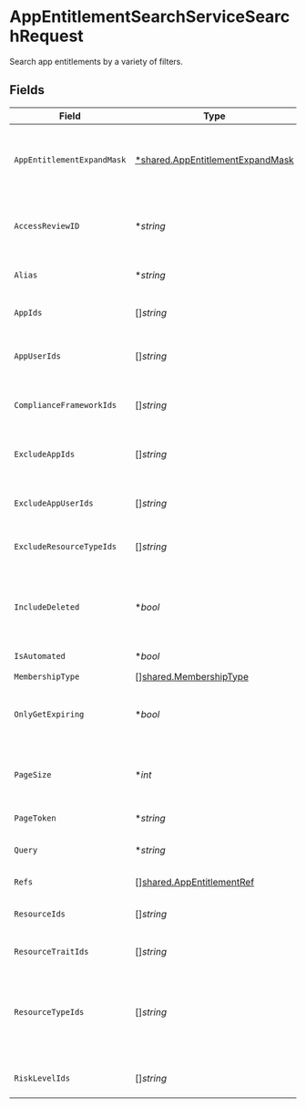 # AppEntitlementSearchServiceSearchRequest

Search app entitlements by a variety of filters.


## Fields

| Field                                                                                                                                       | Type                                                                                                                                        | Required                                                                                                                                    | Description                                                                                                                                 |
| ------------------------------------------------------------------------------------------------------------------------------------------- | ------------------------------------------------------------------------------------------------------------------------------------------- | ------------------------------------------------------------------------------------------------------------------------------------------- | ------------------------------------------------------------------------------------------------------------------------------------------- |
| `AppEntitlementExpandMask`                                                                                                                  | [*shared.AppEntitlementExpandMask](../../../pkg/models/shared/appentitlementexpandmask.md)                                                  | :heavy_minus_sign:                                                                                                                          | The app entitlement expand mask allows the user to get additional information when getting responses containing app entitlement views.      |
| `AccessReviewID`                                                                                                                            | **string*                                                                                                                                   | :heavy_minus_sign:                                                                                                                          | Search for app entitlements that are being reviewed as part of this access review campaign.                                                 |
| `Alias`                                                                                                                                     | **string*                                                                                                                                   | :heavy_minus_sign:                                                                                                                          | Search for app entitlements that have this alias (exact match).                                                                             |
| `AppIds`                                                                                                                                    | []*string*                                                                                                                                  | :heavy_minus_sign:                                                                                                                          | Search for app entitlements contained in any of these apps.                                                                                 |
| `AppUserIds`                                                                                                                                | []*string*                                                                                                                                  | :heavy_minus_sign:                                                                                                                          | Search for app entitlements that are granted to any of these app user ids.                                                                  |
| `ComplianceFrameworkIds`                                                                                                                    | []*string*                                                                                                                                  | :heavy_minus_sign:                                                                                                                          | Search for app entitlements that are part of these compliace frameworks.                                                                    |
| `ExcludeAppIds`                                                                                                                             | []*string*                                                                                                                                  | :heavy_minus_sign:                                                                                                                          | Exclude app entitlements from the results that are in these app IDs.                                                                        |
| `ExcludeAppUserIds`                                                                                                                         | []*string*                                                                                                                                  | :heavy_minus_sign:                                                                                                                          | Exclude app entitlements from the results that these app users have granted.                                                                |
| `ExcludeResourceTypeIds`                                                                                                                    | []*string*                                                                                                                                  | :heavy_minus_sign:                                                                                                                          | The excludeResourceTypeIds field.                                                                                                           |
| `IncludeDeleted`                                                                                                                            | **bool*                                                                                                                                     | :heavy_minus_sign:                                                                                                                          | Include deleted app entitlements, this includes app entitlements that have a deleted parent object (app, app resource, app resource type)   |
| `IsAutomated`                                                                                                                               | **bool*                                                                                                                                     | :heavy_minus_sign:                                                                                                                          | The isAutomated field.                                                                                                                      |
| `MembershipType`                                                                                                                            | [][shared.MembershipType](../../../pkg/models/shared/membershiptype.md)                                                                     | :heavy_minus_sign:                                                                                                                          | The membershipType field.                                                                                                                   |
| `OnlyGetExpiring`                                                                                                                           | **bool*                                                                                                                                     | :heavy_minus_sign:                                                                                                                          | Restrict results to only those who have expiring app entitlement user bindings.                                                             |
| `PageSize`                                                                                                                                  | **int*                                                                                                                                      | :heavy_minus_sign:                                                                                                                          | The pageSize where 0 <= pageSize <= 100. Values < 10 will be set to 10. A value of 0 returns the default page size (currently 25)           |
| `PageToken`                                                                                                                                 | **string*                                                                                                                                   | :heavy_minus_sign:                                                                                                                          | The pageToken field.                                                                                                                        |
| `Query`                                                                                                                                     | **string*                                                                                                                                   | :heavy_minus_sign:                                                                                                                          | Query the app entitlements with a fuzzy search on display name and description.                                                             |
| `Refs`                                                                                                                                      | [][shared.AppEntitlementRef](../../../pkg/models/shared/appentitlementref.md)                                                               | :heavy_minus_sign:                                                                                                                          | The refs field.                                                                                                                             |
| `ResourceIds`                                                                                                                               | []*string*                                                                                                                                  | :heavy_minus_sign:                                                                                                                          | Search for app entitlements that belongs to these resources.                                                                                |
| `ResourceTraitIds`                                                                                                                          | []*string*                                                                                                                                  | :heavy_minus_sign:                                                                                                                          | The resourceTraitIds field.                                                                                                                 |
| `ResourceTypeIds`                                                                                                                           | []*string*                                                                                                                                  | :heavy_minus_sign:                                                                                                                          | Search for app entitlements that are for items with resources types that have matching names. Example names are "group", "role", and "app". |
| `RiskLevelIds`                                                                                                                              | []*string*                                                                                                                                  | :heavy_minus_sign:                                                                                                                          | Search for app entitlements with these risk levels.                                                                                         |